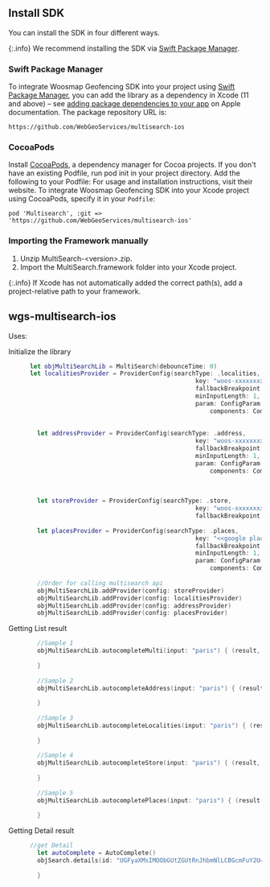 ## Install SDK

You can install the SDK in four different ways.

{:.info}
We recommend installing the SDK via [Swift Package Manager](https://swift.org/package-manager/).

### Swift Package Manager

To integrate Woosmap Geofencing SDK into your project using [Swift Package Manager](https://swift.org/package-manager/),
you can add the library as a dependency in Xcode (11 and above) –
see [adding package dependencies to your app](https://developer.apple.com/documentation/xcode/adding_package_dependencies_to_your_app)
on Apple documentation. The package repository URL is:

```
https://github.com/WebGeoServices/multisearch-ios
```

### CocoaPods

Install [CocoaPods](https://cocoapods.org), a dependency manager for Cocoa projects. If you don't have an existing Podfile, run pod init in your project directory. Add the following to your Podfile:
 For usage and installation instructions, visit their website. To integrate Woosmap Geofencing SDK into your Xcode project using CocoaPods, specify it in your `Podfile`:

```
pod 'Multisearch', :git => 'https://github.com/WebGeoServices/multisearch-ios'
```

### Importing the Framework manually

1. Unzip MultiSearch-\<version\>.zip.
2. Import the MultiSearch.framework folder into your Xcode project.

{:.info}
If Xcode has not automatically added the correct path(s), add a project-relative path to your framework.


## wgs-multisearch-ios

Uses:

Initialize the library
``` swift
      let objMultiSearchLib = MultiSearch(debounceTime: 0)
      let localitiesProvider = ProviderConfig(searchType: .localities,
                                                    key: "woos-xxxxxxxx-xxxx-xxxx-xxxx-xxxxxxxx",
                                                    fallbackBreakpoint: 0.7,
                                                    minInputLength: 1,
                                                    param: ConfigParam(
                                                        components: Components(country: ["FR"]),
                                                                            types: ["locality","country", "postal_code"]))
        
        let addressProvider = ProviderConfig(searchType: .address,
                                                    key: "woos-xxxxxxxx-xxxx-xxxx-xxxx-xxxxxxxx",
                                                    fallbackBreakpoint: 0.8,
                                                    minInputLength: 1,
                                                    param: ConfigParam(
                                                        components: Components(country: ["FR"],
                                                                                    language: "fr")))
        
        
        let storeProvider = ProviderConfig(searchType: .store,
                                                    key: "woos-xxxxxxxx-xxxx-xxxx-xxxx-xxxxxxxx",
                                                    fallbackBreakpoint: 0)
        
        let placesProvider = ProviderConfig(searchType: .places,
                                                    key: "<<google places key>>",
                                                    fallbackBreakpoint: 0.7,
                                                    minInputLength: 1,
                                                    param: ConfigParam(
                                                        components: Components(country: ["FR"])))
                                        
        //Order for calling multisearch api
        objMultiSearchLib.addProvider(config: storeProvider)
        objMultiSearchLib.addProvider(config: localitiesProvider)
        objMultiSearchLib.addProvider(config: addressProvider)
        objMultiSearchLib.addProvider(config: placesProvider)
```

Getting List result
``` swift
        //Sample 1
        objMultiSearchLib.autocompleteMulti(input: "paris") { (result, error) in
            
        }
        
        //Sample 2
        objMultiSearchLib.autocompleteAddress(input: "paris") { (result, error) in
        
        }
        
        //Sample 3
        objMultiSearchLib.autocompleteLocalities(input: "paris") { (result, error) in
        
        }
        
        //Sample 4
        objMultiSearchLib.autocompleteStore(input: "paris") { (result, error) in
        
        }
        
        //Sample 5
        objMultiSearchLib.autocompletePlaces(input: "paris") { (result, error) in
        
        }
```

Getting Detail result
``` swift
      //get Detail
        let autoComplete = AutoComplete()
        objSearch.details(id: "UGFyaXMsIMOObGUtZGUtRnJhbmNlLCBGcmFuY2U=", provider: .store) { (locationinfo, error) in
            
        }
```
